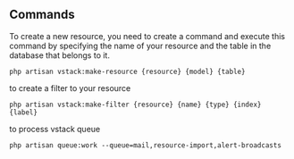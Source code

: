 ## Commands

To create a new resource, you need to create a command and execute this command by specifying the name of your resource and the table in the database that belongs to it.
```
php artisan vstack:make-resource {resource} {model} {table}
```

to create a filter to your resource
```
php artisan vstack:make-filter {resource} {name} {type} {index} {label}
```

to process vstack queue
```
php artisan queue:work --queue=mail,resource-import,alert-broadcasts
```
